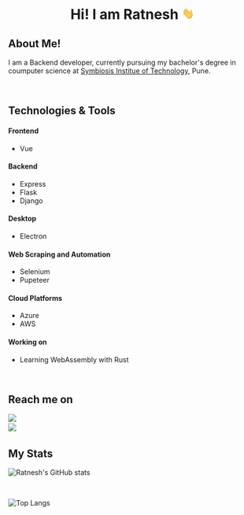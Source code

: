 <h1 align="center"> 
Hi! I am Ratnesh 
<img src="./static/wave.gif" width=25px /> 
</h1>


## About Me!

I am a Backend developer, currently pursuing my bachelor's degree in coumputer science at [Symbiosis Institue of Technology](https://www.sitpune.edu.in/), Pune.

<br>

## Technologies & Tools

#### Frontend
- Vue

#### Backend
- Express
- Flask
- Django

#### Desktop
- Electron

#### Web Scraping and Automation
- Selenium
- Pupeteer

#### Cloud Platforms
- Azure
- AWS

#### Working on
- Learning WebAssembly with Rust

<br>

## Reach me on

<a href="https://www.linkedin.com/in/ratnesh-jain/">
<img src="https://img.shields.io/badge/LinkedIn-0077B5?style=for-the-badge&logo=linkedin&logoColor=white" />
</a>

<br>

<a href="https://github.com/ratneshjain40">
<img src="https://img.shields.io/badge/GitHub-100000?style=for-the-badge&logo=github&logoColor=white" />
</a>

<br>

## My Stats

![Ratnesh's GitHub stats](https://github-readme-stats.vercel.app/api?username=ratneshjain40&show_icons=true)

<br>

![Top Langs](https://github-readme-stats.vercel.app/api/top-langs/?username=ratneshjain40&layout=compact)